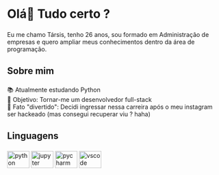 <h1 align="left">Olá👋 Tudo certo ?</h1>

###

<p align="left">Eu me chamo Társis, tenho 26 anos, sou formado em Administração de empresas e quero ampliar meus conhecimentos dentro da área de programação.</p>

###

<h2 align="left">Sobre mim</h2>

###

<p align="left">📚 Atualmente estudando Python<br>🎯 Objetivo: Tornar-me um desenvolvedor full-stack<br>🎲 Fato "divertido": Decidi ingressar nessa carreira após o meu instagram ser hackeado (mas consegui recuperar viu ? haha)</p>

###

<h2 align="left">Linguagens</h2>

###

<div align="left">
  <img src="https://cdn.jsdelivr.net/gh/devicons/devicon/icons/python/python-original.svg" height="40" width="52" alt="python logo"  />
  <img src="https://cdn.jsdelivr.net/gh/devicons/devicon/icons/jupyter/jupyter-original.svg" height="40" width="52" alt="jupyter logo"  />
  <img src="https://cdn.jsdelivr.net/gh/devicons/devicon/icons/pycharm/pycharm-original.svg" height="40" width="52" alt="pycharm logo"  />
  <img src="https://cdn.jsdelivr.net/gh/devicons/devicon/icons/vscode/vscode-original.svg" height="40" width="52" alt="vscode logo"  />
</div>

###
